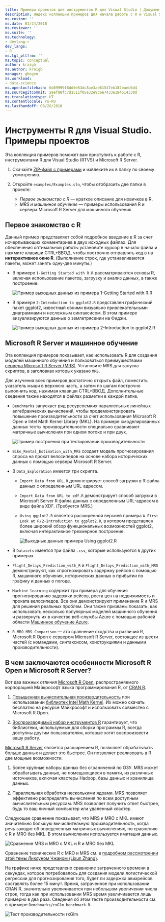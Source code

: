 ```yaml
---
title: Примеры проектов для инструментов R для Visual Studio | Документы Майкрософт
description: Индекс коллекции примеров для начала работы с R и Visual Studio.
ms.custom: ''
ms.date: 01/24/2018
ms.reviewer: ''
ms.suite: ''
ms.technology:
- devlang-r
dev_langs:
- R
ms.tgt_pltfrm: ''
ms.topic: conceptual
author: kraigb
ms.author: kraigb
manager: ghogen
ms.workload:
- data-science
ms.openlocfilehash: 6d09999f8dd0e53dc8ae3ae61537eb182eaeb6d4
ms.sourcegitcommit: 29ef88fc7d1511f05e32e9c6e7433e184514330d
ms.translationtype: HT
ms.contentlocale: ru-RU
ms.lasthandoff: 03/28/2018
---
```

# <a name="r-tools-for-visual-studio-sample-projects"></a>Инструменты R для Visual Studio. Примеры проектов

Эта коллекция примеров поможет вам приступить к работе с R, инструментами R для Visual Studio (RTVS) и Microsoft R Server.

1. Скачайте [ZIP-файл с примерами](https://github.com/Microsoft/RTVS-docs/archive/master.zip) и извлеките их в папку по своему усмотрению.
1. Откройте `examples/Examples.sln`, чтобы отобразить две папки в проекте:

    - *Первое знакомство с R* — краткое описание для новичков в R.
    - *MRS и машинное обучение* — примеры использования R и сервера Microsoft R Server для машинного обучения.

## <a name="a-first-look-at-r"></a>Первое знакомство с R

Данный пример представляет собой подробное введение в R за счет исчерпывающих комментариев в двух исходных файлах. Для обеспечения оптимальной работы установите курсор в начало файла и нажмите клавиши CTRL+ВВОД, чтобы построчно отправлять код в на **интерактивное окно R**. (Выполнение строк, где устанавливаются пакеты, может занять одну-две минуты.)

- В примере `1-Getting Started with R.R` рассматриваются основы R, включая использование пакетов, загрузку и анализ данных, а также построение.

    ![Пример выходных данных из примера 1-Getting Started with R.R](media/samples-getting-started-output.png)

- В примере `2-Introduction to ggplot2.R` представлен графический пакет ggplot2, известный своими визуально привлекательными диаграммами и несложным синтаксисом. В этом примере визуализируются данные о землетрясении на Фиджи.

    ![Пример выходных данных из примера 2-Introduction to ggplot2.R](media/samples-ggplot-output.png)

## <a name="microsoft-r-server-and-machine-learning"></a>Microsoft R Server и машинное обучение

Эта коллекция примеров показывает, как использовать R для создания моделей машинного обучения и пользоваться преимуществами [сервера Microsoft R Server (MRS)](http://aka.ms/rtvs-msft-r). Установите MRS для запуска скриптов, в заголовках которых указано `MRS`.

Для изучения всех примеров достаточно открыть файл, поместить указатель мыши в верхнюю часть, а затем по шагам построчно выполнить код, нажимая клавиши CTRL+ВВОД. Дополнительные сведения также находятся в файлах разметки в каждой папке.

- `Benchmarks` запускает ряд ресурсоемких параллельных линейных алгебраических вычислений, чтобы продемонстрировать повышение производительности за счет использования Microsoft R Open и Intel Math Kernel Library (MKL). На примере смоделированных данных тесты производительности специально сравнивают матричные вычисления при одном потоке и при двух.

    ![Пример построения при тестировании производительности](media/samples-mro-benchmark-plot.png)

- `Bike_Rental_Estimation_with_MRS` создает модель прогнозирования спроса на прокат велосипедов на основе набора исторических данных с помощью сервера Microsoft R Server. 

- В `Data_Exploration` имеется три скрипта.

  - `Import Data from URL.R` демонстрирует способ загрузки в R файла данных с определенным URL-адресом.
  - `Import Data from URL to xdf.R` демонстрирует способ загрузки в Microsoft Server R файла данных с определенным URL-адресом в виде файла XDF. (Требуется MRS.)
  - `Using ggplot2.R` является расширенной версией примера `A First Look at R/2-Introduction to ggplot2.R`, в котором представлен более широкий обзор функциональных возможностей ggplot2, включая интерактивное трехмерное построение.

      ![Выходные данные примера Using ggplot2.R](media/samples-3d-interactive.png)

- В `Datasets` имеется три файла `.csv`, которые используются в других примерах.
- `Flight_Delays_Prediction_with_R` и `Flight_Delays_Prediction_with_MRS` демонстрируют, как спрогнозировать задержку рейсов с помощью R, машинного обучения, исторических данных о прибытии по графику и данных о погоде. 
- `Machine learning` содержит три примера для обучения прогнозированию задержки рейсов, роста цен на недвижимость и проката велосипедов. Все они демонстрируют применение R и MRS для решения реальных проблем. Они также призваны показать, как использовать несколько популярных моделей машинного обучения и развернуть их в качестве веб-службы Azure с помощью рабочей области [Машинное обучение Azure](https://azure.microsoft.com/services/machine-learning/).

- `R_MRO_MRS_Comparison` — это сравнение сходства и различий R, Microsoft R Open с сервером Microsoft R Server, состоящее из шести частей (с командами, синтаксисом, конструкциями и данными производительности).

## <a name="whats-special-about-microsoft-r-open-and-microsoft-r-server"></a>В чем заключаются особенности Microsoft R Open и Microsoft R Server?

Вот два важных отличия [Microsoft R Open](http://aka.ms/rtvs-r-open), распространяемого корпорацией Майкрософт языка программирования R, от [CRAN R](https://cran.r-project.org/).

1. [Повышенная вычислительная производительность](https://mran.revolutionanalytics.com/rro/#intelmkl1) при использовании [библиотек Intel Math Kernel](https://software.intel.com/intel-mkl). Их можно скачать бесплатно на ресурсе Майкрософт и использовать совместно с Microsoft R Open.

1. [Воспроизводимый набор инструментов R](https://mran.revolutionanalytics.com/rro/#reproducibility) гарантирует, что библиотеки, используемые для сборки программы R, всегда доступны другим пользователям, которые хотят воспроизвести вашу работу.

[Microsoft R Server](http://aka.ms/rtvs-msft-r) является расширением R, позволяет обрабатывать больше данных и делает это быстрее. Он позволяет реализовать в R две мощные возможности.

1. Более крупные наборы данных без ограничений по ОЗУ. MRS может обрабатывать данные, не помещающиеся в памяти, из различных источников, включая кластеры Hadoop, базы данных и хранилища данных.

1. Параллельная обработка несколькими ядрами. MRS позволяет эффективно распределять вычисления по всем доступным вычислительным ресурсам. MRS позволяет получить ответ быстрее, будь то ваш личный компьютер или удаленный кластер.

Следующее сравнение показывает, что MRS и MRO с MKL имеют значительно большую вычислительную производительность, когда речь заходит об определенных матричных вычислениях, по сравнению с R и MRO без MKL. В этом вычислении используется имитация данных.

![Сравнение MRS и MRO с MKL и R и MRO без MKL](media/samples-speed-comparison.png)

Сравнение технических R с MRO и MRS см. в [подробном рассмотрении этой темы Ликсуном Чжаном (Lixun Zhang)](http://htmlpreview.github.io/?https://github.com/lixzhang/R-MRO-MRS/blob/master/Introduction_to_MRO_and_MRS.html).

На графике ниже представлено сравнение затраченного времени в секундах, которое потребовалось для создания модели логистической регрессии для прогнозирования того, будет ли задержка авиарейсов составлять более 15 минут.  Время, затраченное при использовании CRAN R, значительно увеличивается при небольшом увеличении числа строк, тогда как при использовании MRS время увеличивается лишь примерно в два раза. Сведения об этом тесте производительности см. в примере `Benchmarks/rxGlm_benchmark.R`.

![Тест производительности rxGlm](media/samples-rxGLM-benchmark.png)
